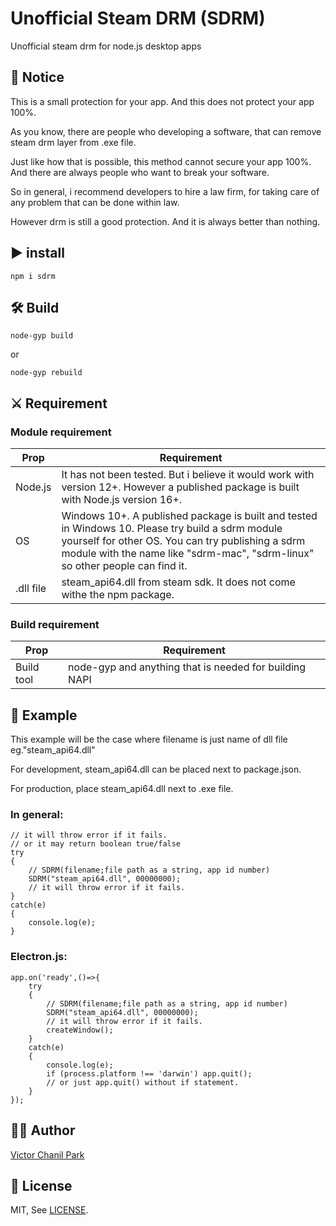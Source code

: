# Unofficial Steam DRM (SDRM)
Unofficial steam drm for node.js desktop apps


## 📢 Notice
This is a small protection for your app. And this does not protect your app 100%.

As you know, there are people who developing a software, that can remove steam drm layer from .exe file.

Just like how that is possible, this method cannot secure your app 100%. And there are always people who want to break your software.

So in general, i recommend developers to hire a law firm, for taking care of any problem that can be done within law.

However drm is still a good protection. And it is always better than nothing.


## ▶️ install
```
npm i sdrm
```

## 🛠 Build
```
node-gyp build
```

or

```
node-gyp rebuild
```

## ⚔ Requirement
### Module requirement
| Prop | Requirement | 
| - | - |
| Node.js | It has not been tested. But i believe it would work with version 12+. However a published package is built with Node.js version 16+. |
| OS | Windows 10+. A published package is built and tested in Windows 10. Please try build a sdrm module yourself for other OS. You can try publishing a sdrm module with the name like "sdrm-mac", "sdrm-linux" so other people can find it. |
| .dll file | steam_api64.dll from steam sdk. It does not come withe the npm package. |

### Build requirement
| Prop | Requirement | 
| - | - |
| Build tool | node-gyp and anything that is needed for building NAPI |


## 📖 Example
This example will be the case where filename is just name of dll file eg."steam_api64.dll"

For development, steam_api64.dll can be placed next to package.json.

For production, place steam_api64.dll next to .exe file.

### In general:
```
// it will throw error if it fails.
// or it may return boolean true/false
try
{
    // SDRM(filename;file path as a string, app id number)
    SDRM("steam_api64.dll", 00000000);
    // it will throw error if it fails.
}
catch(e)
{
    console.log(e);
}
```

### Electron.js:
```
app.on('ready',()=>{
    try
    {
        // SDRM(filename;file path as a string, app id number)
        SDRM("steam_api64.dll", 00000000);
        // it will throw error if it fails.
        createWindow();
    }
    catch(e)
    {
        console.log(e);
        if (process.platform !== 'darwin') app.quit();
        // or just app.quit() without if statement.
    }
});
```


## 👨‍💻 Author
[Victor Chanil Park](https://github.com/opdev1004)


## 💯 License
MIT, See [LICENSE](./LICENSE).